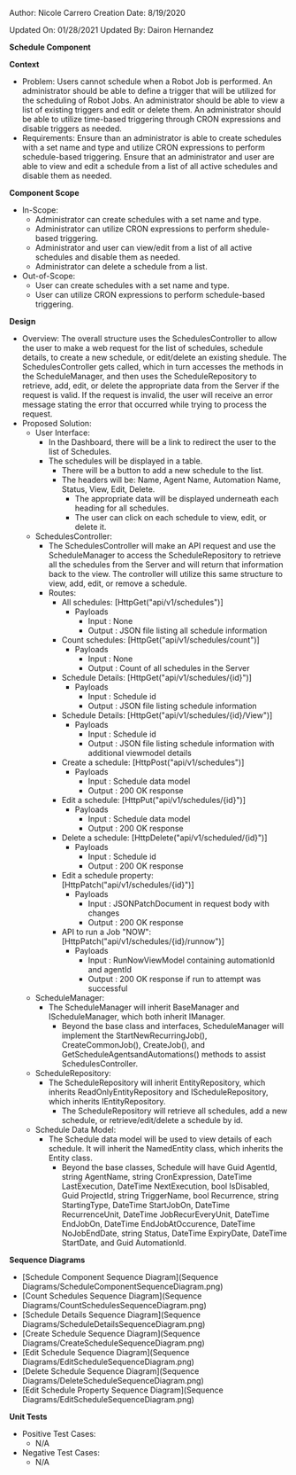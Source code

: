 Author: Nicole Carrero
Creation Date:  8/19/2020

Updated On: 01/28/2021
Updated By: Dairon Hernandez

**Schedule Component**

**Context**

- Problem: Users cannot schedule when a Robot Job is performed.  An administrator should be able to define a trigger that will be utilized for the scheduling of Robot Jobs.  An administrator should be able to view a list of existing triggers and edit or delete them.  An administrator should be able to utilize time-based triggering through CRON expressions and disable triggers as needed.
- Requirements: Ensure than an administrator is able to create schedules with a set name and type and utilize CRON expressions to perform schedule-based triggering.  Ensure that an administrator and user are able to view and edit a schedule from a list of all active schedules and disable them as needed.

**Component Scope**

- In-Scope:
  - Administrator can create schedules with a set name and type.
  - Administrator can utilize CRON expressions to perform shedule-based triggering.
  - Administrator and user can view/edit from a list of all active schedules and disable them as needed.
  - Administrator can delete a schedule from a list. 
- Out-of-Scope:
  - User can create schedules with a set name and type.
  - User can utilize CRON expressions to perform schedule-based triggering.

**Design**

- Overview:  The overall structure uses the SchedulesController to allow the user to make a web request for the list of schedules, schedule details, to create a new schedule, or edit/delete an existing shedule.  The SchedulesController gets called, which in turn accesses the methods in the ScheduleManager, and then uses the ScheduleRepository to retrieve, add, edit, or delete the appropriate data from the Server if the request is valid.  If the request is invalid, the user will receive an error message stating the error that occurred while trying to process the request.
- Proposed Solution:
  - User Interface:
    - In the Dashboard, there will be a link to redirect the user to the list of Schedules.
    - The schedules will be displayed in a table.
      - There will be a button to add a new schedule to the list.
      - The headers will be: Name, Agent Name, Automation Name, Status, View, Edit, Delete.
        - The appropriate data will be displayed underneath each heading for all schedules.
        - The user can click on each schedule to view, edit, or delete it.
  - SchedulesController:
    - The SchedulesController will make an API request and use the ScheduleManager to access the ScheduleRepository to retrieve all the schedules from the Server and will return that information back to the view.  The controller will utilize this same structure to view, add, edit, or remove a schedule.
    - Routes:
      - All schedules: [HttpGet("api/v1/schedules")]
        - Payloads
          - Input : None
          - Output : JSON file listing all schedule information
      - Count schedules: [HttpGet("api/v1/schedules/count")]
        - Payloads
          - Input : None
          - Output : Count of all schedules in the Server
      - Schedule Details: [HttpGet("api/v1/schedules/{id}")]
        - Payloads
          - Input : Schedule id
          - Output : JSON file listing schedule information
      - Schedule Details: [HttpGet("api/v1/schedules/{id}/View")]
        - Payloads
          - Input : Schedule id
          - Output : JSON file listing schedule information with additional viewmodel details
      - Create a schedule: [HttpPost("api/v1/schedules")]
        - Payloads
          - Input : Schedule data model
          - Output : 200 OK response
      - Edit a schedule: [HttpPut("api/v1/schedules/{id}")]
        - Payloads
          - Input : Schedule data model
          - Output : 200 OK response
      - Delete a schedule: [HttpDelete("api/v1/scheduled/{id}")]
        - Payloads
          - Input : Schedule id
          - Output : 200 OK response
      - Edit a schedule property: [HttpPatch("api/v1/schedules/{id}")]
        - Payloads
          - Input : JSONPatchDocument in request body with changes
          - Output : 200 OK response
      - API to run a Job "NOW": [HttpPatch("api/v1/schedules/{id}/runnow")]
        - Payloads
          - Input : RunNowViewModel containing automationId and agentId
          - Output : 200 OK response if run to attempt was successful
  - ScheduleManager:
    - The ScheduleManager will inherit BaseManager and IScheduleManager, which both inherit IManager.
      - Beyond the base class and interfaces, ScheduleManager will implement the StartNewRecurringJob(), CreateCommonJob(), CreateJob(), and GetScheduleAgentsandAutomations() methods to assist SchedulesController.
  - ScheduleRepository:
    - The ScheduleRepository will inherit EntityRepository, which inherits ReadOnlyEntityRepository and IScheduleRepository, which inherits IEntityRepository.
      - The ScheduleRepository will retrieve all schedules, add a new schedule, or retrieve/edit/delete a schedule by id.
  - Schedule Data Model:
    - The Schedule data model will be used to view details of each schedule.  It will inherit the NamedEntity class, which inherits the Entity class.
      - Beyond the base classes, Schedule will have Guid AgentId, string AgentName, string CronExpression, DateTime LastExecution, DateTime NextExecution, bool IsDisabled, Guid ProjectId, string TriggerName, bool Recurrence, string StartingType, DateTime StartJobOn, DateTime RecurrenceUnit, DateTime JobRecurEveryUnit,  DateTime EndJobOn, DateTime EndJobAtOccurence, DateTime NoJobEndDate, string Status, DateTime ExpiryDate, DateTime StartDate, and Guid AutomationId.

**Sequence Diagrams**

- [Schedule Component Sequence Diagram](Sequence Diagrams/ScheduleComponentSequenceDiagram.png)
- [Count Schedules Sequence Diagram](Sequence Diagrams/CountSchedulesSequenceDiagram.png)
- [Schedule Details Sequence Diagram](Sequence Diagrams/ScheduleDetailsSequenceDiagram.png)
- [Create Schedule Sequence Diagram](Sequence Diagrams/CreateScheduleSequenceDiagram.png)
- [Edit Schedule Sequence Diagram](Sequence Diagrams/EditScheduleSequenceDiagram.png)
- [Delete Schedule Sequence Diagram](Sequence Diagrams/DeleteScheduleSequenceDiagram.png)
- [Edit Schedule Property Sequence Diagram](Sequence Diagrams/EditScheduleSequenceDiagram.png)

**Unit Tests**

- Positive Test Cases:
  - N/A
- Negative Test Cases:
  - N/A